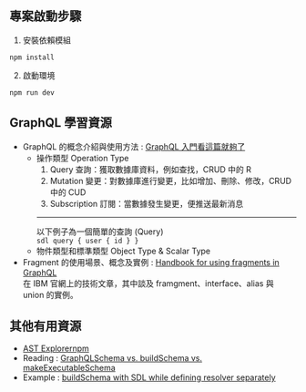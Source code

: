 ## 專案啟動步驟
1. 安裝依賴模組
```node
npm install
```
2. 啟動環境
```node
npm run dev
```

## GraphQL 學習資源
- GraphQL 的概念介紹與使用方法 :
    [GraphQL 入門看這篇就夠了](https://www.freecodecamp.org/chinese/news/a-detailed-guide-to-graphql/)
    - 操作類型 Operation Type
        1. Query 查詢：獲取數據庫資料，例如查找，CRUD 中的 R
        2. Mutation 變更：對數據庫進行變更，比如增加、刪除、修改，CRUD 中的 CUD
        3. Subscription 訂閱：當數據發生變更，便推送最新消息
        ***
        以下例子為一個簡單的查詢 (Query)  
            ```sdl
            query {
                user { id }
            }
            ```
    - 物件類型和標準類型 Object Type & Scalar Type
- Fragment 的使用場景、概念及實例 :
    [Handbook for using fragments in GraphQL](https://developer.ibm.com/articles/awb-handbook-for-using-fragments-in-graphql/)  
    在 IBM 官網上的技術文章，其中談及 framgment、interface、alias 與 union 的實例。
## 其他有用資源
- [AST Explorernpm](https://astexplorer.net/)
- Reading : [GraphQLSchema vs. buildSchema vs. makeExecutableSchema](https://stackoverflow.com/questions/53984094/notable-differences-between-buildschema-and-graphqlschema)
- Example : [buildSchema with SDL while defining resolver separately](https://github.com/IvanGoncharov/swapi-demo/blob/master/src/index.ts)
